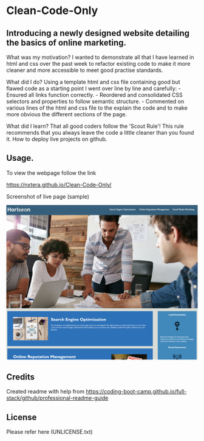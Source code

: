# Clean-Code-Only

## Introducing a newly designed website detailing the basics of online marketing.

What was my motivation?
I wanted to demonstrate all that I have learned in html and css over the past week to refactor existing code to make it more cleaner and more accessible to meet good practise standards. 

What did I do?
Using a template html and css file containing good but flawed code as a starting point I went over line by line and carefully:
	- Ensured all links function correctly.
	- Reordered and consolidated CSS selectors and properties to follow semantic structure.
	- Commented on various lines of the html and css file to the explain the code and to make more obvious the different sections of the page.
	
What did I learn?
That all good coders follow the 'Scout Rule'! This rule recommends that you always leave the code a little cleaner than you found it.
How to deploy live projects on github.

## Usage.

To view the webpage follow the link 

https://nxtera.github.io/Clean-Code-Only/

Screenshot of live page (sample)

![ScreenShot](assets/images/screenshot.PNG)
 
   
## Credits
Created readme with help from https://coding-boot-camp.github.io/full-stack/github/professional-readme-guide

## License
Please refer here (UNLICENSE.txt)




	
	
